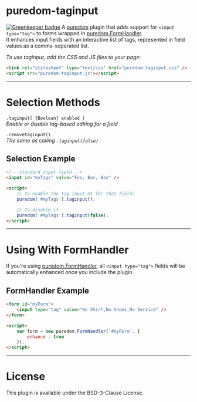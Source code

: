 puredom-taginput
================

[![Greenkeeper badge](https://badges.greenkeeper.io/developit/puredom-taginput.svg)](https://greenkeeper.io/)
A [puredom](http://puredom.org) plugin that adds support for `<input type="tag">` to forms wrapped in [puredom.FormHandler](http://puredom.org/docs/symbols/puredom.FormHandler.html).  
It enhances input fields with an interactive list of tags, represented in field values as a comma-separated list.  

*To use taginput, add the CSS and JS files to your page:*  
```html
<link rel="stylesheet" type="text/css" href="puredom-taginput.css" />
<script src="puredom-taginput.js"></script>
```


---


Selection Methods
=================

`.taginput( {Boolean} enabled )`  
*Enable or disable tag-based editing for a field*  

`.removetaginput()`  
*The same as calling `.taginput(false)`*  

Selection Example
-----------------
```html
<!-- standard input field -->
<input id="myTags" value="Foo, Bar, Baz" />

<script>
	// To enable the tag input UI for that field:
	puredom('#myTags').taginput();

	// To disable it:
	puredom('#myTags').taginput(false);
</script>
```


---


Using With FormHandler
======================
If you're using [puredom.FormHandler](http://puredom.org/docs/symbols/puredom.FormHandler.html), all `<input type="tag">` fields will be automatically enhanced once you include the plugin.  

FormHandler Example
-------------------
```html
<form id="myForm">
	<input type="tag" value="No Shirt,No Shoes,No Service" />
</form>

<script>
	var form = new puredom.FormHandler('#myForm', {
		enhance : true
	});
</script>
```


---


License
=======
This plugin is available under the BSD-3-Clause License.
